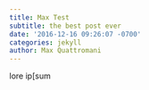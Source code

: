 ```yaml
---
title: Max Test
subtitle: the best post ever
date: '2016-12-16 09:26:07 -0700'
categories: jekyll
author: Max Quattromani
---
```


lore ip[sum
